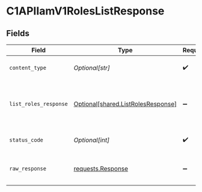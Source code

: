 # C1APIIamV1RolesListResponse


## Fields

| Field                                                                                       | Type                                                                                        | Required                                                                                    | Description                                                                                 |
| ------------------------------------------------------------------------------------------- | ------------------------------------------------------------------------------------------- | ------------------------------------------------------------------------------------------- | ------------------------------------------------------------------------------------------- |
| `content_type`                                                                              | *Optional[str]*                                                                             | :heavy_check_mark:                                                                          | HTTP response content type for this operation                                               |
| `list_roles_response`                                                                       | [Optional[shared.ListRolesResponse]](undefined/models/shared/listrolesresponse.md)          | :heavy_minus_sign:                                                                          | The ListRolesResponse message contains a list of results and a nextPageToken if applicable. |
| `status_code`                                                                               | *Optional[int]*                                                                             | :heavy_check_mark:                                                                          | HTTP response status code for this operation                                                |
| `raw_response`                                                                              | [requests.Response](https://requests.readthedocs.io/en/latest/api/#requests.Response)       | :heavy_minus_sign:                                                                          | Raw HTTP response; suitable for custom response parsing                                     |